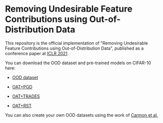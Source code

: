 # Removing Undesirable Feature Contributions using Out-of-Distribution Data

This repository is the official implementation of "Removing Undesirable Feature Contributions using Out-of-Distribution Data", published as a conference paper at [ICLR 2021](https://openreview.net/forum?id=eIHYL6fpbkA).

You can download the OOD dataset and pre-trained models on CIFAR-10 here:

- [OOD dataset](https://drive.google.com/file/d/13Nyw3b8lBfBTbVnUEw_yyFGW7x6rjWRD/view?usp=sharing)

- [OAT+PGD](https://drive.google.com/file/d/1uvUECJJi3ccgWilNFHqoplGQPiE-iMmF/view?usp=sharing)

- [OAT+TRADES](https://drive.google.com/file/d/1p7UEBeVjQfu3W5CWzhvkUga5iDxGjDTL/view?usp=sharing)

- [OAT+RST](https://drive.google.com/file/d/1PbY7geYAUOhcKsN8dSc5q6UVg_x_AWys/view?usp=sharing)

You can also create your own OOD datasets using the work of [Carmon et al.](https://github.com/yaircarmon/semisup-adv)
